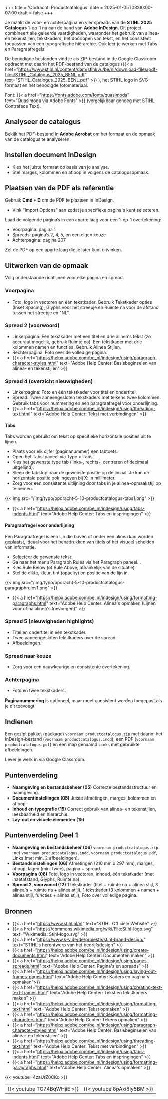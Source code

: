 +++
title = 'Opdracht: Productcatalogus'
date = 2025-01-05T08:00:00-07:00
draft = false
+++

Je maakt de voor- en achterpagina en vier spreads van de **STIHL 2025 Catalogus** 1-op-1 na aan de hand van **Adobe InDesign**. Dit project combineert alle geleerde vaardigheden, waaronder het gebruik van alinea- en tekenstijlen, tekstkaders, het doorlopen van tekst, en het consistent toepassen van een typografische hiërarchie. Ook leer je werken met Tabs en Paragraafregels. 

De benodigde bestanden vind je als ZIP-bestand in de Google Classroom opdracht met daarin het PDF-bestand van de catalogus ({{< a href="https://www.stihl.nl/content/dam/stihl/vu/be/nl/download-files/pdf-files/STIHL_Catalogus_2025_BENL.pdf" text="STIHL_Catalogus_2025_BENL.pdf" >}} ), het STIHL logo in SVG-formaat en het benodigde fotomateriaal. 

Font: {{< a href="https://fonts.adobe.com/fonts/quasimoda" text="Quasimoda via Adobe Fonts" >}} (vergelijkbaar genoeg met STIHL Contraface Text).


## Analyseer de catalogus

Bekijk het PDF-bestand in **Adobe Acrobat** om het formaat en de opmaak van de catalogus te analyseren.

## Instellen document InDesign

- Kies het juiste formaat op basis van je analyse.
- Stel marges, kolommen en afloop in volgens de catalogusopmaak.

## Plaatsen van de PDF als referentie

Gebruik **Cmd + D** om de PDF te plaatsen in InDesign.  
- Vink "Import Options" aan zodat je specifieke pagina's kunt selecteren.  

Laad de volgende pagina’s in een aparte laag voor een 1-op-1 overtekening: 
- Voorpagina: pagina 1  
- Spreads: pagina’s 2, 4, 5, en een eigen keuze  
- Achterpagina: pagina 207  

Zet de PDF op een aparte laag die je later kunt uitvinken.

## Uitwerken van de opmaak

Volg onderstaande richtlijnen voor elke pagina en spread.

### Voorpagina

- Foto, logo in vectoren en één tekstkader. Gebruik Tekstkader opties (Inset Spacing), Glyphs voor het streepje en Ruimte na voor de afstand tussen het streepje en "NL".

### Spread 2 (voorwoord)

- Linkerpagina: Eén tekstkader met een titel en drie alinea's tekst (zo accuraat mogelijk, gebruik Ruimte na).  Eén tekstkader met drie kolommen namen en functies. Gebruik Alinea Stijlen. 
- Rechterpagina: Foto over de volledige pagina.
- {{< a href="https://helpx.adobe.com/be_nl/indesign/using/paragraph-character-styles.html" text="Adobe Help Center: Basisbeginselen van alinea- en tekenstijlen" >}}

### Spread 4 (overzicht nieuwigheden)

- Linkerpagina: Foto en één tekstkader voor titel en ondertitel.  
- Spread: Twee aaneengesloten tekstkaders met telkens twee kolommen. Gebruik tabs voor nummering en een paragraafregel voor onderlijning.
- {{< a href="https://helpx.adobe.com/be_nl/indesign/using/threading-text.html" text="Adobe Help Center: Tekst met verbindingen" >}}

#### Tabs

Tabs worden gebruikt om tekst op specifieke horizontale posities uit te lijnen. 

- Plaats voor elk cijfer (paginanummer) een tabtoets. 
- Open het Tabs-paneel via Type > Tabs.
- Kies het gewenste type tab (links-, rechts-, centreren of decimaal uitgelijnd).
- Sleep de tabstop naar de gewenste positie op de liniaal. Je kan de horizontale positie ook ingeven bij X: in millimeter. 
- Zorg voor een consistente uitlijning door tabs in je alinea-opmaakstijl op te nemen.

{{< img src="/img/typo/opdracht-5-10-productcatalogus-tabs1.png" >}}

- {{< a href="https://helpx.adobe.com/be_nl/indesign/using/tabs-indents.html" text="Adobe Help Center: Tabs en inspringingen" >}}

#### Paragraafregel voor onderlijning

Een Paragraafregel is een lijn die boven of onder een alinea kan worden geplaatst, ideaal voor het benadrukken van titels of het visueel scheiden van informatie.

- Selecteer de gewenste tekst.
- Ga naar het menu Paragraph Rules via het Paragraph paneel...
- Kies Rule Below (of Rule Above, afhankelijk van de situatie).
- Stel de dikte, kleur, tint (opacity) en positie van de lijn in. 

{{< img src="/img/typo/opdracht-5-10-productcatalogus-paragraphrules1.png" >}}

- {{< a href="https://helpx.adobe.com/be_nl/indesign/using/formatting-paragraphs.html" text="Adobe Help Center: Alinea's opmaken (Lijnen voor of na alinea's toevoegen)" >}}

### Spread 5 (nieuwigheden highlights)

- Titel en ondertitel in één tekstkader.  
- Twee aaneengesloten tekstkaders over de spread.  
- Afbeeldingen. 

### Spread naar keuze

- Zorg voor een nauwkeurige en consistente overtekening.

### Achterpagina

- Foto en twee tekstkaders.

**Paginanummering** is optioneel, maar moet consistent worden toegepast als je dit toevoegt.

## Indienen

Een gezipt pakket (package) `voornaam productcatalogus.zip` met daarin: het InDesign-bestand (`voornaam productcatalogus.indd`), een PDF (`voornaam productcatalogus.pdf`) en een map genaamd `Links` met gebruikte afbeeldingen.

Lever je werk in via Google Classroom.

## Puntenverdeling

- **Naamgeving en bestandsbeheer (05)** Correcte bestandsstructuur en naamgeving.
- **Documentinstellingen (05)** Juiste afmetingen, marges, kolommen en afloop.
- **Inhoud en typografie (15)** Correct gebruik van alinea- en tekenstijlen, leesbaarheid en hiërarchie.
- **Lay-out en visuele elementen (15)** 

## Puntenverdeling Deel 1

- **Naamgeving en bestandsbeheer (06)** `voornaam productcatalogus.zip` met `voornaam productcatalogus.indd`, `voornaam productcatalogus.pdf`, Links (met min. 2 afbeeldingen). 
- **Bestandsinstellingen (06)** Afmetingen (210 mm x 297 mm), marges, afloop, lagen (min. twee), pagina + spread. 
- **Voorpagina (08)** Foto, logo in vectoren, inhoud, één tekstkader (met inzetafstand, Glyphs, Ruimte na). 
- **Spread 2, voorwoord (12)** 1 tekstkader (titel + ruimte na + alinea stijl, 3 alinea's + ruimte na + alinea stijl), 1 tekstkader (3 kolommen + namen + alinea stijl, functies + alinea stijl), Foto over volledige pagina. 

## Bronnen

- {{< a href="https://www.stihl.nl/nl" text="STIHL Officiële Website" >}}
- {{< a href="https://commons.wikimedia.org/wiki/File:Stihl-logo.svg" text="Wikimedia: Stihl-logo.svg" >}}
- {{< a href="https://www.s-v.de/de/projekte/stihl-brand-design/" text="STIHL's herontwerp van het bedrijfsdesign" >}}
- {{< a href="https://helpx.adobe.com/be_nl/indesign/using/create-documents.html" text="Adobe Help Center: Documenten maken" >}}
- {{< a href="https://helpx.adobe.com/be_nl/indesign/using/pages-spreads.html" text="Adobe Help Center: Pagina's en spreads" >}}
- {{< a href="https://helpx.adobe.com/be_nl/indesign/using/laying-out-frames-pages.html" text="Adobe Help Center: Kaders en pagina's opmaken">}}
- {{< a href="https://helpx.adobe.com/be_nl/indesign/using/creating-text-text-frames.html" text="Adobe Help Center: Tekst en tekstkaders maken" >}}
- {{< a href="https://helpx.adobe.com/be_nl/indesign/using/formatting-text.html" text="Adobe Help Center: Tekst opmaken" >}}
- {{< a href="https://helpx.adobe.com/be_nl/indesign/using/formatting-characters.html" text="Adobe Help Center: Tekens opmaken" >}}
- {{< a href="https://helpx.adobe.com/be_nl/indesign/using/paragraph-character-styles.html" text="Adobe Help Center: Basisbeginselen van alinea- en tekenstijlen" >}}
- {{< a href="https://helpx.adobe.com/be_nl/indesign/using/threading-text.html" text="Adobe Help Center: Tekst met verbindingen" >}}
- {{< a href="https://helpx.adobe.com/be_nl/indesign/using/tabs-indents.html" text="Adobe Help Center: Tabs en inspringingen" >}}
- {{< a href="https://helpx.adobe.com/be_nl/indesign/using/formatting-paragraphs.html" text="Adobe Help Center: Alinea's opmaken" >}}

{{< youtube -4zaUrZ0CKo >}}

| | |
|-|-|
|{{< youtube TC74BqWHjiE >}}|{{< youtube 8pAxi8ly5BM >}}|